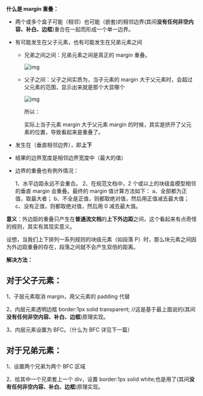 **什么是 margin 重叠：**

- 两个或多个盒子可能（相邻）也可能（嵌套)的相邻边界(其间**没有任何非空内容、补白、边框**)重合在一起而形成一个单一边界。

- 有可能发生在父子元素，也有可能发生在兄弟元素之间

  - 兄弟之间之间：兄弟元素之间是真正的 margin 重叠。

    ![img](http://www.hujuntao.com/wp-content/uploads/2011/11/css_margin_1.gif)

  - 父子之间：父子之间实质为，当子元素的 margin 大于父元素时，会超过父元素的范围，显示出来就是那个大显哪个

    ![img](http://www.hujuntao.com/wp-content/uploads/2011/11/css_margin_2.gif)

    所以：


    实际上当子元素 margin 大于父元素 margin 的时候，其实是挤开了父元素的位置，导致看起来是重叠了。

- 发生在（垂直相邻边界），即**上下**

- 结果的边界宽度是相邻边界宽度中（最大的值）

- 边界的重叠也有例外情况：

  1、水平边距永远不会重合。
  2、在规范文档中，2 个或以上的块级盒模型相邻的垂直 margin 会重叠。最终的 margin 值计算方法如下：
  a、全部都为正值，取最大者；
  b、不全是正值，则都取绝对值，然后用正值减去最大值；
  c、没有正值，则都取绝对值，然后用 0 减去最大值。

**意义**：外边距的重叠只产生在**普通流文档**的**上下外边距**之间，这个看起来有点奇怪的规则，其实有其现实意义。

设想，当我们上下排列一系列规则的块级元素（如段落 P）时，那么块元素之间因为外边距重叠的存在，段落之间就不会产生双倍的距离。

**解决方法：**

## 对于父子元素：

1、子层元素取消 margin，用父元素的 padding 代替

2、内层元素透明边框 border:1px solid transparent; //这是基于最上面说的(其间**没有任何非空内容、补白、边框**)原理实现。

3、内层元素设置为 BFC。（什么为 BFC 详见下一篇）

## 对于兄弟元素：

1、设置两个兄弟为两个 BFC 区域

2、给其中一个兄弟套上一个 div，设置 border:1px solid white;也是用了(其间**没有任何非空内容、补白、边框**)原理实现。
